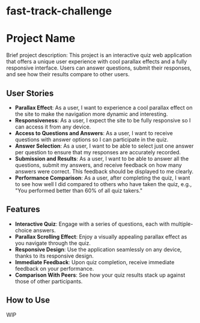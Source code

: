 # fast-track-challenge
# Project Name

Brief project description: This project is an interactive quiz web application that offers a unique user experience with cool parallax effects and a fully responsive interface. Users can answer questions, submit their responses, and see how their results compare to other users.

## User Stories

- **Parallax Effect**: As a user, I want to experience a cool parallax effect on the site to make the navigation more dynamic and interesting.
- **Responsiveness**: As a user, I expect the site to be fully responsive so I can access it from any device.
- **Access to Questions and Answers**: As a user, I want to receive questions with answer options so I can participate in the quiz.
- **Answer Selection**: As a user, I want to be able to select just one answer per question to ensure that my responses are accurately recorded.
- **Submission and Results**: As a user, I want to be able to answer all the questions, submit my answers, and receive feedback on how many answers were correct. This feedback should be displayed to me clearly.
- **Performance Comparison**: As a user, after completing the quiz, I want to see how well I did compared to others who have taken the quiz, e.g., "You performed better than 60% of all quiz takers."

## Features

- **Interactive Quiz**: Engage with a series of questions, each with multiple-choice answers.
- **Parallax Scrolling Effect**: Enjoy a visually appealing parallax effect as you navigate through the quiz.
- **Responsive Design**: Use the application seamlessly on any device, thanks to its responsive design.
- **Immediate Feedback**: Upon quiz completion, receive immediate feedback on your performance.
- **Comparison With Peers**: See how your quiz results stack up against those of other participants.

## How to Use

WIP